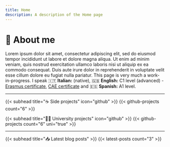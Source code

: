 ```yaml
---
title: Home
description: A description of the Home page
---
```


# 👋 About me

Lorem ipsum dolor sit amet, consectetur adipiscing elit, sed do eiusmod tempor incididunt ut labore et dolore magna aliqua. Ut enim ad minim veniam, quis nostrud exercitation ullamco laboris nisi ut aliquip ex ea commodo consequat. Duis aute irure dolor in reprehenderit in voluptate velit esse cillum dolore eu fugiat nulla pariatur. This page is very much a work-in-progress. I speak 🇮🇹 **Italian:** (native), 🇬🇧 **English:** C1 level (advanced) - [Erasmus certificate](aaa), [CAE certificate](aaa) and 🇪🇸 **Spanish:** A1 level.

---

{{< subhead title="☕️ Side projects" icon="github" >}}
{{< github-projects count="6" >}}

{{< subhead title="👨‍🎓 University projects" icon="github" >}}
{{< github-projects count="6" uni="true" >}}

---

{{< subhead title="📥 Latest blog posts" >}}
{{< latest-posts count="3" >}}
